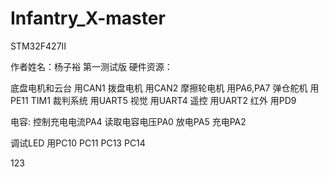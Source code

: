 # Infantry_X-master
 STM32F427II

作者姓名：杨子裕
第一测试版
硬件资源：

底盘电机和云台  		用CAN1
拨盘电机           	 	用CAN2
摩擦轮电机         		用PA6,PA7
弹仓舵机            	用PE11 TIM1
裁判系统            	用UART5
视觉                   	用UART4
遥控	        		用UART2
红外 	        		用PD9

电容: 	       			控制充电电流PA4 
						读取电容电压PA0 
						放电PA5 
						充电PA2

调试LED            	用PC10 PC11 PC13 PC14


123
